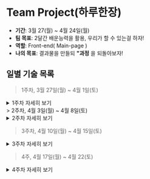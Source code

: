 # Team Project(하루한장)  

- **기간**: 3월 27(월) ~ 4월 24일(월)  
- **팀 목표**: 2달간 배운능력을 활용, 우리가 할 수 있는걸 하자!  
- **역할**: Front-end( Main-page )  
- **나의 목표**: 결과물을 만들되 **"과정** 을 되돌아보자!

## 일별 기술 목록  

> 1주차, 3월 27일(월) ~ 4월 1일(토)    

<details>

<summary>1주차 자세히 보기</summary>

- 27일(월)  
 1. 페이지 분류(로그인, 회원가입, 메인페이지, 상세보기페이지, 글작성페이지)  
 2. 개발방법론[BEM(Block-Element-Modifier)]을 통해 클래스 네미이 통일 (통합시 겹치지 않게하기위함)  

- 29일(수)  
1. 메인페이지 데스크탑기준 마크업 구축, Sass를 활용한 스타일링 진행( 완성도: 60% )  

- 30일(목)  
1. 반응형 초안 구현  
2. Sass모듈화 구현하려시도중.  

</details>
> 2주차, 4월 3일(월) ~ 4월 8일(토)  

<details>

<summary>2주차 자세히 보기</summary>

- 3일(월)  
1. 강사님과 트러블슈팅( VueJs 학습요구 )  

- 4일(화)  
1. VueJs를 통해 Route설정 및 Firebase를 이용해 서버와 데이터통신 방법 공부  
2. 메인페이지 카드비율 조정 및 효과부여  

- 5일(수)  
1. Route를 활용하여 페이지 결합시도.  

- 6일(목)  
1. Route를 통해 각자 작업한 (회원, 로그인, 메인, 상세, 글작성)화면 SPA(Single Page Applications)구현.  
</details>

> 3주차, 4월 10일(월) ~ 4월 15일(토)  

<details>

<summary>3주차 자세히 보기</summary>

- 10일(월)  
1. 화면 이미지 Firebase서버로 전송하는 기능 구현  

- 11일(화)  
1. VueJs, Template v-for을 사용하여 여러 정보를 불러올 수 있게 마크업 구현.  
2. 작성페이지에서 제목, 내용, 이미지 서버로 전송.  
3. 전송한 TEXT 불러오기 구현.  

- 12일(수)  
1. 하나의 Template내에서 이미지 불러오기 구현.  
2. 형제 컴포넌트간의 데이터교환 정보 조사.  
3. 트러블 슈팅이후 웹페이지 뷰 자료모음.  

- 13일(목)  
1. 메인화면 View 대규모 수정.  
2. 반응형 구현.  
3. jQuery 스크롤 이벤트 구현.  

- 14일(금)  
1. 메인페이지 전반전 수정 완료  
2. 모의면접( 작업현황에 대해 다시 돌아봄)  
</details>

> 4주, 4월 17일(월) ~ 4월 22(토)  

<details>

<summary>4주차 자세히 보기</summary>

- 17일(월)  
1. 회원가입, 로그인시 API문서를 토대로 통신구현.  
2. Access-Control-Allow-Headers오류 해결.  

- 19일(수)  
1. 로그인시 토큰반환저장기능 공부, 로그인시 메인화면으로 전환되는 기능 구현.  

- 20일(목)  
1. Login시 생성되는 Token, Main-page에도 사용할 수 있도록 구현.  
2. Logout시 토큰값 반환후 로그아웃 기능구현.  

- 21일(금)  
1. Firebase이용 작성페이지 이미지 메인페이지로 불러오기 구현.  
</details>
